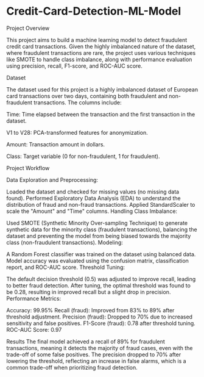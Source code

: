 # Credit-Card-Detection-ML-Model

Project Overview

This project aims to build a machine learning model to detect fraudulent credit card transactions. Given the highly imbalanced nature of the dataset, where fraudulent transactions are rare, the project uses various techniques like SMOTE to handle class imbalance, along with performance evaluation using precision, recall, F1-score, and ROC-AUC score.

Dataset

The dataset used for this project is a highly imbalanced dataset of European card transactions over two days, containing both fraudulent and non-fraudulent transactions. The columns include:

Time: Time elapsed between the transaction and the first transaction in the dataset.

V1 to V28: PCA-transformed features for anonymization.

Amount: Transaction amount in dollars.

Class: Target variable (0 for non-fraudulent, 1 for fraudulent).

Project Workflow


Data Exploration and Preprocessing:

Loaded the dataset and checked for missing values (no missing data found).
Performed Exploratory Data Analysis (EDA) to understand the distribution of fraud and non-fraud transactions.
Applied StandardScaler to scale the "Amount" and "Time" columns.
Handling Class Imbalance:

Used SMOTE (Synthetic Minority Over-sampling Technique) to generate synthetic data for the minority class (fraudulent transactions), balancing the dataset and preventing the model from being biased towards the majority class (non-fraudulent transactions).
Modeling:

A Random Forest classifier was trained on the dataset using balanced data.
Model accuracy was evaluated using the confusion matrix, classification report, and ROC-AUC score.
Threshold Tuning:

The default decision threshold (0.5) was adjusted to improve recall, leading to better fraud detection.
After tuning, the optimal threshold was found to be 0.28, resulting in improved recall but a slight drop in precision.
Performance Metrics:

Accuracy: 99.95%
Recall (fraud): Improved from 83% to 89% after threshold adjustment.
Precision (fraud): Dropped to 70% due to increased sensitivity and false positives.
F1-Score (fraud): 0.78 after threshold tuning.
ROC-AUC Score: 0.97

Results
The final model achieved a recall of 89% for fraudulent transactions, meaning it detects the majority of fraud cases, even with the trade-off of some false positives.
The precision dropped to 70% after lowering the threshold, reflecting an increase in false alarms, which is a common trade-off when prioritizing fraud detection.
